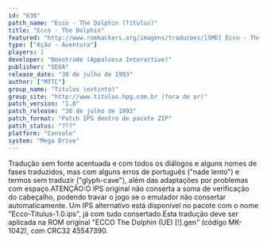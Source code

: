 ```yaml
---
id: "636"
patch_name: "Ecco - The Dolphin (Titulus)"
title: "Ecco - The Dolphin"
featured: "http://www.romhackers.org/imagens/traducoes/[SMD] Ecco - The Dolphin - Titulus - 1.png"
type: ["Ação - Aventura"]
players: 1
developer: "Novotrade (Appaloosa Interactive)"
publisher: "SEGA"
release_date: "30 de julho de 1993"
author: ["MTTC"]
group_name: "Titulus (extinto)"
group_site: "http://www.titulus.hpg.com.br (fora do ar)"
patch_version: "1.0"
patch_release: "30 de julho de 1993"
patch_format: "Patch IPS dentro de pacote ZIP"
patch_status: "???"
platform: "Console"
system: "Mega Drive"
---
```


Tradução sem fonte acentuada e com todos os diálogos e alguns nomes de fases traduzidos, mas com alguns erros de português ("nade lento") e termos sem traduzir ("glyph-cave"), além das adaptações por problemas com espaço.ATENÇÃO:O IPS original não conserta a soma de verificação do cabeçalho, podendo travar o jogo se o emulador não consertar automaticamente. Um IPS alternativo está disponível no pacote com o nome "Ecco-Titulus-1.0.ips", já com tudo consertado.Esta tradução deve ser aplicada na ROM original "ECCO The Dolphin (UE) [!].gen" (código MK-1042), com CRC32 45547390.
